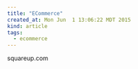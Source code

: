 ```yaml
---
title: "ECommerce"
created_at: Mon Jun  1 13:06:22 MDT 2015
kind: article
tags:
  - ecommerce
---
```


squareup.com

